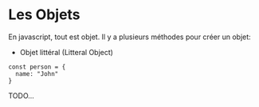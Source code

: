 # Les Objets

En javascript, tout est objet.
Il y a plusieurs méthodes pour créer un objet:

- Objet littéral (Litteral Object)

```
const person = {
  name: "John"
}
```

TODO...
